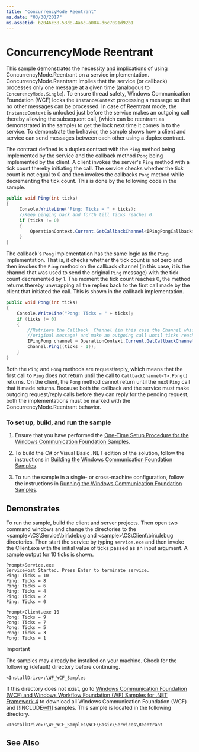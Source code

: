 ```yaml
---
title: "ConcurrencyMode Reentrant"
ms.date: "03/30/2017"
ms.assetid: b2046c38-53d8-4a6c-a084-d6c7091d92b1
---
```

# ConcurrencyMode Reentrant
This sample demonstrates the necessity and implications of using ConcurrencyMode.Reentrant on a service implementation. ConcurrencyMode.Reentrant implies that the service (or callback) processes only one message at a given time (analogous to `ConcurencyMode.Single`). To ensure thread safety, Windows Communication Foundation (WCF) locks the `InstanceContext` processing a message so that no other messages can be processed. In case of Reentrant mode, the `InstanceContext` is unlocked just before the service makes an outgoing call thereby allowing the subsequent call, (which can be reentrant as demonstrated in the sample) to get the lock next time it comes in to the service. To demonstrate the behavior, the sample shows how a client and service can send messages between each other using a duplex contract.  
  
 The contract defined is a duplex contract with the `Ping` method being implemented by the service and the callback method `Pong` being implemented by the client. A client invokes the server's `Ping` method with a tick count thereby initiating the call. The service checks whether the tick count is not equal to 0 and then invokes the callbacks `Pong` method while decrementing the tick count. This is done by the following code in the sample.  
  
```csharp
public void Ping(int ticks)  
{  
     Console.WriteLine("Ping: Ticks = " + ticks);  
     //Keep pinging back and forth till Ticks reaches 0.  
     if (ticks != 0)  
     {  
         OperationContext.Current.GetCallbackChannel<IPingPongCallback>().Pong((ticks - 1));  
     }  
}  
```  
  
 The callback's `Pong` implementation has the same logic as the `Ping` implementation. That is, it checks whether the tick count is not zero and then invokes the `Ping` method on the callback channel (in this case, it is the channel that was used to send the original `Ping` message) with the tick count decremented by 1. The moment the tick count reaches 0, the method returns thereby unwrapping all the replies back to the first call made by the client that initiated the call. This is shown in the callback implementation.  
  
```csharp
public void Pong(int ticks)  
{  
    Console.WriteLine("Pong: Ticks = " + ticks);  
    if (ticks != 0)  
    {  
        //Retrieve the Callback  Channel (in this case the Channel which was used to send the  
        //original message) and make an outgoing call until ticks reaches 0.  
        IPingPong channel = OperationContext.Current.GetCallbackChannel<IPingPong>();  
        channel.Ping((ticks - 1));  
    }  
}  
```  
  
 Both the `Ping` and `Pong` methods are request/reply, which means that the first call to `Ping` does not return until the call to `CallbackChannel<T>.Pong()` returns. On the client, the `Pong` method cannot return until the next `Ping` call that it made returns. Because both the callback and the service must make outgoing request/reply calls before they can reply for the pending request, both the implementations must be marked with the ConcurrencyMode.Reentrant behavior.  
  
### To set up, build, and run the sample  
  
1.  Ensure that you have performed the [One-Time Setup Procedure for the Windows Communication Foundation Samples](../../../../docs/framework/wcf/samples/one-time-setup-procedure-for-the-wcf-samples.md).  
  
2.  To build the C# or Visual Basic .NET edition of the solution, follow the instructions in [Building the Windows Communication Foundation Samples](../../../../docs/framework/wcf/samples/building-the-samples.md).  
  
3.  To run the sample in a single- or cross-machine configuration, follow the instructions in [Running the Windows Communication Foundation Samples](../../../../docs/framework/wcf/samples/running-the-samples.md).  
  
## Demonstrates  
 To run the sample, build the client and server projects. Then open two command windows and change the directories to the \<sample>\CS\Service\bin\debug and \<sample>\CS\Client\bin\debug directories. Then start the service by typing `service.exe` and then invoke the Client.exe with the initial value of ticks passed as an input argument. A sample output for 10 ticks is shown.  
  
```  
Prompt>Service.exe  
ServiceHost Started. Press Enter to terminate service.  
Ping: Ticks = 10  
Ping: Ticks = 8  
Ping: Ticks = 6  
Ping: Ticks = 4  
Ping: Ticks = 2  
Ping: Ticks = 0  
  
Prompt>Client.exe 10  
Pong: Ticks = 9  
Pong: Ticks = 7  
Pong: Ticks = 5  
Pong: Ticks = 3  
Pong: Ticks = 1  
```  
  
> [!IMPORTANT]
>  The samples may already be installed on your machine. Check for the following (default) directory before continuing.  
>   
>  `<InstallDrive>:\WF_WCF_Samples`  
>   
>  If this directory does not exist, go to [Windows Communication Foundation (WCF) and Windows Workflow Foundation (WF) Samples for .NET Framework 4](https://go.microsoft.com/fwlink/?LinkId=150780) to download all Windows Communication Foundation (WCF) and [!INCLUDE[wf1](../../../../includes/wf1-md.md)] samples. This sample is located in the following directory.  
>   
>  `<InstallDrive>:\WF_WCF_Samples\WCF\Basic\Services\Reentrant`  
  
## See Also
